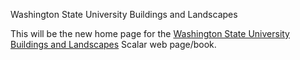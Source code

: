 Washington State University Buildings and Landscapes

This will be the new home page for the [Washington State University Buildings and Landscapes](https://cdsc.libraries.wsu.edu/scalar/wsu-buildings-landscapes/index) Scalar web page/book.
